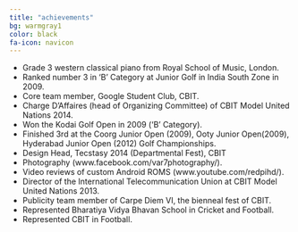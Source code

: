 ```yaml
---
title: "achievements"
bg: warmgray1
color: black
fa-icon: navicon
---
```

<ul class="disc">
	<li>Grade 3 western classical piano from Royal School of Music, London.</li>
	<li>Ranked number 3 in ‘B’ Category at Junior Golf in India South Zone in 2009.</li>
	<li>Core team member, Google Student Club, CBIT.</li>
	<li>Charge D’Affaires (head of Organizing Committee) of CBIT Model United Nations 2014.</li>
	<li>Won the Kodai Golf Open in 2009 (‘B’ Category).</li>
	<li>Finished 3rd at the Coorg Junior Open (2009), Ooty Junior Open(2009), Hyderabad Junior Open (2012) Golf Championships.</li>
	<li>Design Head, Tecstasy 2014 (Departmental Fest), CBIT</li>
	<li>Photography (www.facebook.com/var7photography/).</li>
	<li>Video reviews of custom Android ROMS (www.youtube.com/redpihd/).</li>
	<li>Director of the International Telecommunication Union at CBIT Model United Nations 2013.</li>
	<li>Publicity team member of Carpe Diem VI, the bienneal fest of CBIT.</li>
	<li>Represented Bharatiya Vidya Bhavan School in Cricket and Football.</li>
	<li>Represented CBIT in Football.</li>
</ul>